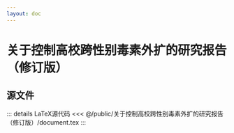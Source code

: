 ```yaml
---
layout: doc
---
```


# 关于控制高校跨性别毒素外扩的研究报告（修订版）

<PdfViewer url="/关于控制高校跨性别毒素外扩的研究报告（修订版）.pdf" />

## 源文件

::: details LaTeX源代码
<<< @/public/关于控制高校跨性别毒素外扩的研究报告（修订版）/document.tex
:::